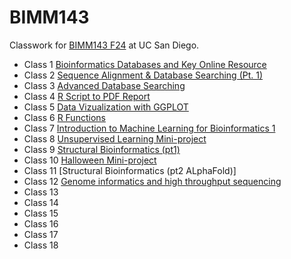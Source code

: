 # BIMM143
Classwork for [BIMM143 F24](https://bioboot.github.io/bimm143_F24/) at UC San Diego.

- Class 1 [Bioinformatics Databases and Key Online Resource](https://production-gradescope-uploads.s3-us-west-2.amazonaws.com/uploads/pdf_attachment/file/169246291/bimm143lab1.pdf?X-Amz-Algorithm=AWS4-HMAC-SHA256&X-Amz-Credential=ASIAV45MPIOWZQE5CZUO%2F20241203%2Fus-west-2%2Fs3%2Faws4_request&X-Amz-Date=20241203T195302Z&X-Amz-Expires=10800&X-Amz-Security-Token=IQoJb3JpZ2luX2VjEDMaCXVzLXdlc3QtMiJHMEUCIQDTO9mrqo8mrM4wmY70UDPBSYZUYGdXNIlYZpjCJAD%2B7QIgX4LopPZItsRuVkah7avsgmvoCKgxe7my%2BamMNqWswucqxAUI3P%2F%2F%2F%2F%2F%2F%2F%2F%2F%2FARAAGgw0MDU2OTkyNDkwNjkiDC%2Faj3zbgtoq5FyZmCqYBRVVVvZ%2BV1xGf5qYz61112kKRMG2pi9DeUhwVLTmZF%2BsDJSO0T37cZLYqqB%2Fp9%2BvsNHIi2aHfrkzUO44Smnc0b6vGwycnlJr%2FElg8oz%2BcXhFoatli08nqTbhH%2FcwJSPVs0zJla4x%2FA65TuSoNlMUPu42F4z9WwVvfYX9FOgirMtD2Rend0Gh4Ksv%2FuAqPZNCsKDxjtNXJasKJZqdqH2tUiH56y%2FzGALVNKNJG%2BT1U2HWcQEV01r%2FXt6XHzXNOyH4K0%2F2u4ZGMIWab51gx1DdF%2F%2BMYLE8y19EQEnNDyLq%2F9ZCYPIti99epVCVNvcmL37%2FzMcI%2BHTARXToLneK5nSIl2bvXGDKYMuSrhbYIku8kDuq38jLIJ7mCkXm75GgpPMh%2BpPthfvX%2FH1opIh5iRgbv8ZFmUkS2e0jOTNI1ktQ6e8TpG%2FkTeyKrFiyosF%2B2EwGMoRzRApokJFHjsIWWwnToRs4u%2B3YyMkxvzatmBbsuXjGxStY8iqzHyFWoA3VHvEsa4GMjgwH%2BnFZ5oMvYu81EC0FKgms18Ub5JVLo5YQR0Abp%2FfSc3YJinY88qkq8loKv09eKDZCgdaA9ikR6ZAWNKmN8TMK%2Ba09%2BzUCHRksJ54qdsWrklVTMQyGbJagxhTSP3%2B5wpvVKseZT%2BiBl2RrrEc1DttoxH2cmPG75%2B00oBwMTOp1WxrgEngOSRvLd%2BBbgDK1oLiPr45uWLhT8b6oJmL4W3dtRGGTUPtnlinKWRntMTivPYPh%2BdorimMaGVms6hDVGJFYJDn3%2B3CDXO1ZGrmEbHK%2BgXXioOz3FwWPvQN6i0nSEwh3EwfjJ97QK4IVhomQMHj0Z%2BACtMUm5ac7X%2B5iC9QK5zXAoMZESp%2BIoYZwWD00q4rrNsIwkZ29ugY6sQEUUaBXguBCOLQwnWbUbsJ3yFtg87scz4sQSxPRnSC1ZMHayaoKAsLe1sehEddXFI%2FGc6tMwmYvmit4gEHX2yQjnoyY2dUmbJuRroyn7Ypu0hZtW7qnoShnuzTMhWlUogA6dC75Bh9%2FPzwphOBEYjM7tN8CFQ0cIWcX7uJeK56Qg7IoYftN5HJJG59rtiwIdyOOy0xthb7zKzJ%2FghmJoW2Rjbaf1cx9U0KyGdZ1Q6oo808%3D&X-Amz-SignedHeaders=host&X-Amz-Signature=c64ab2a0ab10afd27f39f642592e5c7dc060aa203d3b89001267cf190c1c2990)
- Class 2 [Sequence Alignment & Database Searching (Pt. 1)](https://production-gradescope-uploads.s3-us-west-2.amazonaws.com/uploads/pdf_attachment/file/169819693/bimm143lab2.pdf?X-Amz-Algorithm=AWS4-HMAC-SHA256&X-Amz-Credential=ASIAV45MPIOW3RWZQTGT%2F20241203%2Fus-west-2%2Fs3%2Faws4_request&X-Amz-Date=20241203T195428Z&X-Amz-Expires=10800&X-Amz-Security-Token=IQoJb3JpZ2luX2VjEDMaCXVzLXdlc3QtMiJHMEUCIE%2Bal1Y5dzW9ZBoR5c5aLyWszBmfwLivVv9YOu10LC3kAiEAxHtSnvlYWeE8AF2tzdQMgIOvguOoXCCsxM%2B%2B1ac5TjgqwwUI3P%2F%2F%2F%2F%2F%2F%2F%2F%2F%2FARAAGgw0MDU2OTkyNDkwNjkiDMxks68YwutCsl5MAiqXBdpIbu3G%2BpK3tvJCXjnHctqPZurklJknlaFUPTjjzyvcpE2Wc5TBND3Y91Ckxgkv5mIzrj9l6fpm0NF308%2BHYj829Bks0pftPUh70qz5WP0tJKzTpIxrFGK4g90LWNXR%2BXpJQx%2BeCxZ4Tbg9wAGfVYi67u%2FZuz3iBhOod8tP1DAhIaR%2Bfw9dZ2vdBKPw6jiwU9WMj5auJVeB4zwehlVOHAzZJ0DsaJmzmbZYf10qyD3jIQyC4EThhqbUzSFDvPmdSdIOM0Vz4BSTxTP1k4rVDgBYiEvM%2FPTwxUI1l8efWInFTCHo8GgENK1OcarKovbmH0aVGm%2B49J8RUxnXcQLSGJ66dfVs3tS0RgpBaGfi5j%2B1Zmkb16nxvjt9cczdprFmluE4n0vvPa%2B29xlEgv0hj42HkV4OCesVgDQNsHSopLvjNJcRLitYSt9IoqZc5Npa7C4QnEek1KZ2PTnOuIiKWDVtPzJF9R6BI7jEmN4TUOSMsqMNKJoDkLmS5QnTJt7QtTq5BT08p2f%2B%2BoGGfnfgo7gUml7UdYVaIcBAmZBLnkR8z2DP6JOOoy%2FtnaCPKuarbOeik%2B%2FHh6YmCSq82P9nEVE5pFnA7TyUnYMbhWsCcN8rRrPBfNmDeuTPC2fcXCjRPQ6zhUA5eR6oZIchTHXKpn8HA9K7yNsg7eTbX0EuZc5qQ81q%2BPnT6ZNIgVX3bKsJ34vLMjdFSmE4XwTe%2Fr9LKuxA%2FQjdEwqCmfyeHjlM03tbpn3lJV9FRwuqp%2BYtEGN%2FIxuyPSSeTLih3ho66007b8IbpAGiYzUQaZHA%2FHd1DtRBQ1yhsA2VcGZUJuOh8hVhBzp5YlsJ0aRewvVPEUiaSAp6PXcDRIkJ%2F5PVy0SSjC93OvA2c95kkTCyo726BjqxAb8EwnvOfo0OwGB5XDxtsaXqmpE0XbQMw8uK1ffri6EdIl17VmSklA6fHL91JA4EvdiYDeU6YS9R6wf8qO%2FymlAUa9UDLS%2B65CCgjr28MiWbade5%2B2Ol1ZXL38TAB423GLcQhTPIVuoSV2Djq0It3rrxftMWLsbn8EVFhI7869%2BRicu9f54%2FOOOlgWc6S%2B7ttRgrZ9oR3e6bpNfiC4D87LNpf70WWGpxUKCmRflRlD3nEw%3D%3D&X-Amz-SignedHeaders=host&X-Amz-Signature=ec0ec5e0bce140ef478a337a44508ab018df2bd0fa94c043ab9276125bd67115)
- Class 3 [Advanced Database Searching](https://production-gradescope-uploads.s3-us-west-2.amazonaws.com/uploads/pdf_attachment/file/170831637/bimm143lab3.pdf?X-Amz-Algorithm=AWS4-HMAC-SHA256&X-Amz-Credential=ASIAV45MPIOWQMYQDTV7%2F20241203%2Fus-west-2%2Fs3%2Faws4_request&X-Amz-Date=20241203T195514Z&X-Amz-Expires=10800&X-Amz-Security-Token=IQoJb3JpZ2luX2VjEDMaCXVzLXdlc3QtMiJGMEQCIE7kQTaXbZQ9B0Zt8NypuqHWswnp1%2BOnpLjSaZKT%2FP0EAiAWK1aI%2BFtFTg6xuxEj1ahaeylHkJqftcI6PDLYKJLz%2FCrCBQjc%2F%2F%2F%2F%2F%2F%2F%2F%2F%2F8BEAAaDDQwNTY5OTI0OTA2OSIMi%2BU%2BjJhGHkXUkiEBKpYFf%2FrL7nbgWry4yVcXcLRM%2FRGiXQFUB63C8HKj%2FA6eWxduOhzCDQtL%2BOMR75cy5bp3ImrGnVgpQw9C1bdiCuucRd8ocrw149wj6SROGS8Ol6N%2Bv1Fk0iskROvoX8HeZJpmyEt0uLdoHMkWVDqfRCzRDwlhPBki0ZIkXng0b%2FHp9uGbpJBpdUikWD8ThGmCZAPkN4a8UvTSJPiHS%2BkBp5qHxGZHZ5oUI8HlyafNqziweL6KmvjtZuXfHZ%2FGZgBDQL7R%2BdO%2B9ZgH1yvr50dQjuLo56Q8S0iS9mdj%2FKMHs2pB1onPC832Z9NgpPen2igBRkykboNOM0pc0HLLabCuevPKmwK7LZzuIGccrRkOFtac6hKG86C8WlGAojQiIySOXE%2Fv2VWVo7vps%2FS3oThZ1bOpUnMisDYd4o%2FNjpg8Swrz58wtz%2BFZ6siBScH2EOg5rxIjMx8LTFk2jC3nQdw3Wv1vcraRhyAqw%2Bt03%2Bil%2BnshZc1GHwUVg5dub9cbBbI7hqYZwl60YBDN5k6iFAF1AnOU%2F7rOdVy40rrMfl%2F5lELJHb%2Fr2n1yneNJsup17Ds5Vtcz0BIdIu5W%2FJ5FqdbcB64Gl%2FuaK8sFYM%2FLH0XT6yrnfnBCXQCmU1TYnpwb19hvUTSMqHgQ%2Fa2YYa2Eh%2F0cC99MCtGu%2BO177ptwB06gOnohFosIniamzsg%2FSfayUif6EdXGidHvflr2QxgZp1U0XQUQDUjNNVJzNMjTkTZVuJy%2FsEB2H02lZvz0sIgg9OuMmi%2FmM7AllHz2YUBlKeALhXYZQM3mQKnYkrpLdYKX03LaJ5TWF5PatOhx6jp%2BZoTH9fFAVpiXdtCm7dlQh4a8UifcGYvY1PIn5aDv3dB%2Bi8oskG2fMp2LHLIwlLK9ugY6sgGE7k5uFo3t3CCOEEDj5XF8FtHcO5I%2FY6al368JOuPx1462RJK%2BOH%2BiFqcvqIb6WmVlbdEt4l9kTxh9O2JxJ%2FeVoLXq0KJaUnV%2B24p3WxnWon9FDb2Cx3wyb3S88KvQlnQOHBPu9Ok85yWaxog9%2Bzbm2czeBR4t9AiaVjQXxnw8fFfhs6xnIa9qF0mTT0kdZkATCyplDY81TNy82CsnjE4GdXWNnnq60LMFTrYz%2FY4xnRe6&X-Amz-SignedHeaders=host&X-Amz-Signature=537e91ad5ee4d36b8d62a7968cdb401a4522831a32679af74abbdeec601450ef)
- Class 4 [R Script to PDF Report](https://production-gradescope-uploads.s3-us-west-2.amazonaws.com/uploads/pdf_attachment/file/171384522/Lab-4-R-script-.pdf?X-Amz-Algorithm=AWS4-HMAC-SHA256&X-Amz-Credential=ASIAV45MPIOWQU6LWLQX%2F20241203%2Fus-west-2%2Fs3%2Faws4_request&X-Amz-Date=20241203T195551Z&X-Amz-Expires=10800&X-Amz-Security-Token=IQoJb3JpZ2luX2VjEDMaCXVzLXdlc3QtMiJGMEQCIDTp6F74kJd%2Ff2Ck5PmcEu8MOCgHdxQFaG6BvMoBk%2FB2AiBsd70VNvBoFxDdIkfMVMVD4f3LgA%2BnTqfgHm9XqBaTXyrEBQjc%2F%2F%2F%2F%2F%2F%2F%2F%2F%2F8BEAAaDDQwNTY5OTI0OTA2OSIMAPoqY%2FX%2FGger49cDKpgF%2F0DGCqTaozBgLmZfSGWtRdvfTBlK3G6%2FS8lVHrIPwBe7VVVIB9uOn8jF%2BdIiyIzy6MHcbUZ5SmfNZ8uBaM05c2QAbohZXRqxP6%2F5uFCJtlRT%2BQDZ8Ojd4MZdCPwCWkM1cnEgLTATksdzhbRlEfrDXmVGWgcsWYHHrg99KOQqvBpaAKdgdxkKulgpnxvoOhvePYXCTcq679ZX9eQpJk7lrAJx6DWVUJv1o1Ca53c%2BjAHlGE14UwZhYllyYdB4aujyy5X2cNPqe0ZMQr27B4SwxIY4Sm5ZGkjKOY8OI%2FumDEFwam7tSjZcQZvJXDHLnTPEXMgYBvbyI7YWp8cbqRhYoRbrQO%2BkNnfgJiwHQVPCkYfyHVd1h3kenNM2oHgG3VeQkjql19xUUBPGk5rQVS00lrgnPdEhsW5EXhU8UuYSGVt7EUnaSYml9dhWmB0w9TDvc%2BSDbqFyniMMGW64Aa9qKJNleRtCsyVKzOToH3GvAVJbQmDKfTalC1ga%2BPsd2YEqW1sE70gyd2LX38o9dZ7piP487gxRDoIgdOorbh4PFkrRj8OfGMQlVHRISndQ2mBbhH%2FaBQPPPwyK2e7RvtGDAGsBhRo9Zzn7o%2B7oaL4WykC%2BUos1XQ%2FS0hZtVFXCpAhTyjTePjZsDZerYhQ%2FRoMRAaW4%2FgonkzW5e%2BSaxpT8EI1QpVIoplg7NWDRMUn7FtGtylavSwDwUkYCKVyPXQWpeUFRV9yUCi1umnOlctfJHfBTEHugdz4GYTK0hS%2BEc%2BL1GAtqv4vi9HqzczQsRcxTTXiVJOEkT39zTTakV57u1Z3BdEeJSUix63YF33oq9CGueHib4SffsH1VcUo1WTPJkMjS8JfxFHBYicrNmtnK1rpbDWEURDcSKDDIq726BjqyASR4YPEHBRBxTWv6FcsQDOn6KWJXIJ3Y9501YZI2SiqWXLglwEVOtXkSKtXXfIBkbe8sNSF0OcarZn5HSjdsBjVghBRRTjeY15FdZ2posDkdFbjJplwnaYXkIqIf7YGtRlaoPih7J31oVl5ZypWX1eXyzOQZCzwM6L96B0IyfDM9u6afFrfC0EoEWRLRZqMfhmc2tB2rGH8jhG2qEPxnSF0SWYhWkBOBdTZd3rgWEwpAyVk%3D&X-Amz-SignedHeaders=host&X-Amz-Signature=753d02c1768f12601fd249e0feaa2931e6d4518a5068784c16190da8c7a4e853)
- Class 5 [Data Vizualization with GGPLOT](https://github.com/gajun14/bimm143_github/blob/main/bimm143lab5/class05/class05.md)
- Class 6 [R Functions](https://github.com/gajun14/bimm143_github/blob/main/bimm143lab6/class06/class06.md)
- Class 7 [Introduction to Machine Learning for Bioinformatics 1](https://github.com/gajun14/bimm143_github/blob/main/bimm143lab7/class07/class07.md)
- Class 8 [Unsupervised Learning Mini-project](https://github.com/gajun14/bimm143_github/blob/main/bimm143lab8/mini-project/mini-project.md)
- Class 9 [Structural Bioinformatics (pt1)](https://production-gradescope-uploads.s3-us-west-2.amazonaws.com/uploads/pdf_attachment/file/177283310/class09-2.pdf?X-Amz-Algorithm=AWS4-HMAC-SHA256&X-Amz-Credential=ASIAV45MPIOW56EJK4ET%2F20241205%2Fus-west-2%2Fs3%2Faws4_request&X-Amz-Date=20241205T193236Z&X-Amz-Expires=10800&X-Amz-Security-Token=IQoJb3JpZ2luX2VjEGIaCXVzLXdlc3QtMiJHMEUCIEI73gPRT0il%2FMW5KUERGGjLcDRmt7spvEfwyfiSGrolAiEA1Iq9SpucQaWmxRyLHKk6cBim508u1WU%2BY3qF29TdgZgqugUIGxAAGgw0MDU2OTkyNDkwNjkiDCx8inyjR58ISH98ySqXBSSjWKpNuL8C3K%2BPUi9ESMMGv%2B1EwiGa%2F5uD0pize66kurf0p2RnwJQixC972D4I7IOz983oIBWspmeYmDAgB0RU7K%2BKzYtL0tnQlgi08Z04xpkD5Itpq5uBYfOt2yHDcIu4osAazTmS3NciQccJVbSYhsvNY7XavgNRuK%2FH5%2BjjY1uXMf%2Fh7rwCv6%2BXA67I6Xu7mfrsZ6dHxFliDY33Gx3%2FH%2F3OC6lramGQ4bdCUWEpJjl3XjfRttLd0QyxKIVBQSY8XYzE6zdq1TdqZo9ELbxEk1e3XPekwjlAN0rZE5VsG3xlLn6bZ%2BDfhCQUNofOEyuWtEwkBqIKtNJYjftO1%2F9KrgjnT9x2h0M1%2Fuk8ahIjE4BvO4TQZFUBjW9aLiDzGCGzQUmB8Z1cYmVXecdBpc7V8ilmUOFUOlcjb06jS3ej1PyC7uGqMC2dwtrB7iD1mBccdsArUelGF1%2BXM788I4bdU%2B48XfSjXvIBkpGuvXEOmzkmAOuhxIWqVGXA8StaQ289SwOvI8CCEMlyDTpXjQEulcBvQYC%2Ff4r90dueSfB6mTyGKgr4dYXk347YI3N%2FYyWbSqINW%2BMszzxW5C9PvVHleBgm7NSHUGJTO6s4rgbxEDI2qG6xnmn2ZO3N6fp1l40THtRNLAeKP24btPVu14NVMGZKCxo7coOVZWKFwlUUFVEI323ghO83JG8I2QuM%2B6V57pbi%2ByplFLR47lXIaXYHcq66KdRz7xEz5ED8zB%2FxdRNUaBjsWauC3TlyQPqKrtf%2FmMT8cvioEGhrWxcu2XJP47kG6YrCvxunZUi%2FaipKSIX53dKuNaqQiivZxYtTM2lLWdSRHkllXi08raz2NZZLVoudLUxnVgKiNVEzWDGCm9JwWPjtCjCA0Me6BjqxAfuloQoFuQa3vDCrB4ZD63gPeq6yLYjomOD3hSo2vQIgeC841YQBdHBCxxMjekvZY3epKgea5i%2FLSkySAA2INAEoB1SXWBbPywPCxZX3VD0WNeLNzx%2FMBBAolzihrCYP6%2FfJGhg22xmogii3mvnaZxp6%2FK20wV26cOupFDCZ479rWZFqcKiAE%2F8CXt4ldCfLG45jHcwXohJrHBVkGC6OdTAgvkCNPVvAUZ1J4uMKx4LzYA%3D%3D&X-Amz-SignedHeaders=host&X-Amz-Signature=bf3c3d508b6d5a8981bad74b2f90ed9ae9d93d937673a38b8bee5e77a52db367)
- Class 10 [Halloween Mini-project](https://github.com/gajun14/bimm143_github/blob/main/bimm143lab10/class%2010/class%2010.md)
- Class 11 [Structural Bioinformatics (pt2 ALphaFold)]
- Class 12 [Genome informatics and high throughput sequencing](https://production-gradescope-uploads.s3-us-west-2.amazonaws.com/uploads/pdf_attachment/file/178658320/wk8_genomics_lab.pdf?X-Amz-Algorithm=AWS4-HMAC-SHA256&X-Amz-Credential=ASIAV45MPIOWURDEF4LI%2F20241205%2Fus-west-2%2Fs3%2Faws4_request&X-Amz-Date=20241205T193517Z&X-Amz-Expires=10800&X-Amz-Security-Token=IQoJb3JpZ2luX2VjEGIaCXVzLXdlc3QtMiJGMEQCIAp51trSJQvmJ8qUHrTf0G3KLb3SAU79EMnkklYiqoXDAiAaw7JZUUb%2Bjp2hK74%2BE7qKLRsEIzin1H0ZdqlmPsv1tCq4BQgbEAAaDDQwNTY5OTI0OTA2OSIMBfqIwvNwVBvxjcE6KpUFY2gR0dzfpQVmXtWVwKo17wn%2B51OroYNh4mKgLFisvVX%2FCCGTeM3EkPRecXNe1XYDdgpNtrGddJ3A4rDsjOcHkzqrLlCBvW0dtJstG7DQCSLGaiOeZpoaXgAj2WvVgxulwsBS2pMdh4eHO7obd7qvf1Eh80Xb%2BYohNnz8MG%2FcnEmcoFaZQBFXHn52SiR006g6Ybf3hSB9Vutb5VNwzDpNgJVmrHajaQ6NcVr%2BXVAUJ8zS1YZ06mKUDFdoiJ9tz%2BMXGZPzXvER8ghQ8wNjKars6jnfVWe7iHAKnavwk8BWklTEOJfAX21LkU2D%2BVuNbncsL60rXArU60bKfyDD8r5dieaYMpfrrFSDSngQqViuKD6KovKuNCswR4styF1AX3H4CUCK%2B5sWqVa%2BJV4Xy8XWYu6gI2P9LZK%2BgXhhVcFo73hi%2BpJksHVwIUSESzUk5n6Fniklfe6COy9dmhXPKETcCKmgw5S1LUxIJzZGXHDnqvTcC1bhAvTmHM6sTqBBpc0UoHkxkkqtP5J4nfk2V14AnMT%2B6%2F8ajwlTzQQclesCN4D%2FHylGZxwRlqg9xuJ1sLckygcQEyYLWhDv19olfText1tEj20i%2FSOPLP652pb%2BTk%2BOUvp5%2BBiefQlJzYbOumhZn2ZVlI5OgCPZLbOEkVCU9OBf6Y2zRezQdkXjhzaqIdqRIQSmQZx6POFlXGoqyWtqhnWnZA9i1Sa2sFB2ATw%2FyM403tucQxg4gdMmVTlH0p%2FTb1TL39C9qPawaKwFctqDgzR%2BfvNHjhHJlQUUX5zGy31R6ngw0%2F0%2F3pQ3a9cZnboKffpc%2FlHiJH0mH0wZ%2FBVq8%2BaYJde8bgevfWMw%2BRONCBQ6H1cwlrwnJnhJyboxhfl%2F5F%2Bh9jCM3Me6BjqyAWV5EwhBftO%2BCxpHXIMXZFebppGHZIiUvLF957hASPuQ9EdmwtUKw8jXD2rgJy5Bn1cJwT7kJHxLji1S76B7o9i7ZiclaaKEZGn5%2FS0Dvz4MA13jNs%2Br21giwRxzVMn0LcjpzG%2BeHSkZXLbN8cmRUuOS%2BkCM2HWFikW2x7rVzRKTwuxn5mq2BUE7xDINolylvyBH7LEHAdr%2F95B4tJ%2Fw8JG3OOkvXTUTf%2FBo6r%2BUUZXRgt8%3D&X-Amz-SignedHeaders=host&X-Amz-Signature=88da3605a7c3f8d8249b50f820956bd7e4d796e52517e95bf5fd9fc50a2b84b0)
- Class 13
- Class 14
- Class 15
- Class 16
- Class 17
- Class 18
















